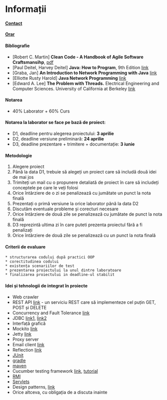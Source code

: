 # Informații
#### [Contact](mailto:sergiu.nisioi@fmi.unibuc.ro)
**[Orar](docs/orar.jpeg)**


#### Bibliografie
* [Robert C. Martin] **Clean Code - A Handbook of Agile Software Craftsmansihp**, [pdf](https://github.com/aoop/info/blob/master/docs/Clean%20Code.pdf)
* [Paul Deitel, Harvey Deitel] **Java: How to Program**, 9th Edition [link](http://akademik.maltepe.edu.tr/~turgaybilgin/2013-2014-bahar/DHO_java/Java_HowTo_9th_Edition.pdf)
* [Graba, Jan] **An Introduction to Network Programming with Java** [link](http://elista.akprind.ac.id/staff/catur/Pemrograman%20Jaringan/An%20Introduction%20to%20Network%20Programming%20with%20Java.pdf)
* [Elliotte Rusty Harold] **Java Network Programming** [link](http://infoman.teikav.edu.gr/~stpapad/JavaNetworkProgramming.pdf)
* [Edward A. Lee] **The Problem with Threads.**  Electrical Engineering and Computer Sciences. University of California at Berkeley [link](http://www.eecs.berkeley.edu/Pubs/TechRpts/2006/EECS-2006-1.pdf)

#### Notarea
* 40% Laborator + 60% Curs 

#### Notarea la laborator se face pe bază de proiect:
* D1, deadline pentru alegerea proiectului: **3 aprilie**
* D2, deadline versiune preliminară: **24 aprilie**
* D3, deadline prezentare + trimitere + documentație: **3 iunie**

#### Metodologie
1. Alegere proiect 
  1. Până la data D1, trebuie să alegeți un proiect care să includă două idei de mai jos
  2. Trimiteți un mail cu o propunere detaliată de proiect în care să includeți conceptele pe care le veți folosi
  3. Orice întârziere de o zi se penalizează cu jumătate un punct la nota finală
2. Prezentați o primă versiune la orice laborator până la data D2
  1. Discutăm eventuale probleme și corecturi necesare 
  2. Orice întârziere de două zile se penalizează cu jumătate de punct la nota finală
3. D3 reprezintă ultima zi în care puteti prezenta proiectul fără a fi penalizați
  1. Orice întârziere de două zile se penalizează cu un punct la nota finală

#### Criterii de evaluare	
	* structurarea codului după practici OOP
	* corectitudinea codului
	* existența scenariilor de test
	* prezentarea proiectului la unul dintre laboratoare
	* finalizarea proiectului in deadline-ul stabilit 

#### Idei și tehnologii de integrat în proiecte 
* Web crawler
* REST API [link](https://spring.io/guides/gs/rest-service/) - un serviciu REST care să implementeze cel puțin GET, POST și DELETE
* Concurrency and Fault Tolerance [link](https://www.toptal.com/scala/concurrency-and-fault-tolerance-made-easy-an-intro-to-akka)
* JDBC [link1](http://www.tutorialspoint.com/jdbc/jdbc-introduction.htm), [link2](http://www.java2s.com/Code/Java/Database-SQL-JDBC/CatalogDatabase-SQL-JDBC.htm)
* Interfață grafică
* Mockito [link](http://docs.mockito.googlecode.com/hg/org/mockito/Mockito.html)
* Jetty [link](http://www.eclipse.org/jetty/)
* Proxy server 
* Email client [link](http://www.java2s.com/Code/Java/Network-Protocol/Email.htm)
* Reflection [link](http://tutorials.jenkov.com/java-reflection/index.html)
* [JUnit](http://www.tutorialspoint.com/junit/junit_test_framework.htm)
* [gradle](http://rominirani.com/2014/08/12/gradle-tutorial-part-4-java-web-applications/)
* [maven](https://maven.apache.org/what-is-maven.html)
* Cucumber testing framework [link](https://cucumber.io/docs/reference/jvm#java), [tutorial](http://www.hascode.com/2014/12/bdd-testing-with-cucumber-java-and-junit/)
* [RMI](http://www.javatpoint.com/RMI)
* [Servlets](http://www.tutorialspoint.com/servlets/)
* Design patterns, [link](http://www.tutorialspoint.com/design_pattern/index.htm)
* Orice altceva, cu obligația de a discuta inainte
